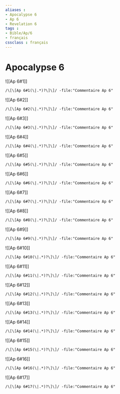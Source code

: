 ```yaml
---
aliases : 
- Apocalypse 6
- Ap 6
- Revelation 6
tags : 
- Bible/Ap/6
- français
cssclass : français
---
```


# Apocalypse 6

![[Ap 6#1]]

```query
/\[\[Ap 6#1(\|.*)?\]\]/ -file:"Commentaire Ap 6"
```

![[Ap 6#2]]

```query
/\[\[Ap 6#2(\|.*)?\]\]/ -file:"Commentaire Ap 6"
```

![[Ap 6#3]]

```query
/\[\[Ap 6#3(\|.*)?\]\]/ -file:"Commentaire Ap 6"
```

![[Ap 6#4]]

```query
/\[\[Ap 6#4(\|.*)?\]\]/ -file:"Commentaire Ap 6"
```

![[Ap 6#5]]

```query
/\[\[Ap 6#5(\|.*)?\]\]/ -file:"Commentaire Ap 6"
```

![[Ap 6#6]]

```query
/\[\[Ap 6#6(\|.*)?\]\]/ -file:"Commentaire Ap 6"
```

![[Ap 6#7]]

```query
/\[\[Ap 6#7(\|.*)?\]\]/ -file:"Commentaire Ap 6"
```

![[Ap 6#8]]

```query
/\[\[Ap 6#8(\|.*)?\]\]/ -file:"Commentaire Ap 6"
```

![[Ap 6#9]]

```query
/\[\[Ap 6#9(\|.*)?\]\]/ -file:"Commentaire Ap 6"
```

![[Ap 6#10]]

```query
/\[\[Ap 6#10(\|.*)?\]\]/ -file:"Commentaire Ap 6"
```

![[Ap 6#11]]

```query
/\[\[Ap 6#11(\|.*)?\]\]/ -file:"Commentaire Ap 6"
```

![[Ap 6#12]]

```query
/\[\[Ap 6#12(\|.*)?\]\]/ -file:"Commentaire Ap 6"
```

![[Ap 6#13]]

```query
/\[\[Ap 6#13(\|.*)?\]\]/ -file:"Commentaire Ap 6"
```

![[Ap 6#14]]

```query
/\[\[Ap 6#14(\|.*)?\]\]/ -file:"Commentaire Ap 6"
```

![[Ap 6#15]]

```query
/\[\[Ap 6#15(\|.*)?\]\]/ -file:"Commentaire Ap 6"
```

![[Ap 6#16]]

```query
/\[\[Ap 6#16(\|.*)?\]\]/ -file:"Commentaire Ap 6"
```

![[Ap 6#17]]

```query
/\[\[Ap 6#17(\|.*)?\]\]/ -file:"Commentaire Ap 6"
```

